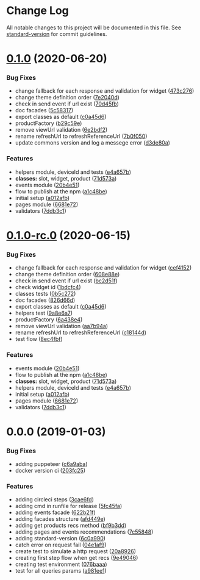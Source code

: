 # Change Log

All notable changes to this project will be documented in this file. See [standard-version](https://github.com/conventional-changelog/standard-version) for commit guidelines.

<a name="0.1.0"></a>
# [0.1.0](https://github.com/chaordic/engage-onsite-sdk-js/compare/v0.0.0...v0.1.0) (2020-06-20)


### Bug Fixes

* change fallback for each response and validation for widget ([473c276](https://github.com/chaordic/engage-onsite-sdk-js/commit/473c276))
* change theme definition order ([7e2040d](https://github.com/chaordic/engage-onsite-sdk-js/commit/7e2040d))
* check in send event if url exist ([70d45fb](https://github.com/chaordic/engage-onsite-sdk-js/commit/70d45fb))
* doc facades ([5c58317](https://github.com/chaordic/engage-onsite-sdk-js/commit/5c58317))
* export classes as default ([c0a45d6](https://github.com/chaordic/engage-onsite-sdk-js/commit/c0a45d6))
* productFactory ([b29c59e](https://github.com/chaordic/engage-onsite-sdk-js/commit/b29c59e))
* remove viewUrl validation ([6e2bdf2](https://github.com/chaordic/engage-onsite-sdk-js/commit/6e2bdf2))
* rename refreshUrl to refreshReferenceUrl ([7b0f050](https://github.com/chaordic/engage-onsite-sdk-js/commit/7b0f050))
* update commons version and log a messege error ([d3de80a](https://github.com/chaordic/engage-onsite-sdk-js/commit/d3de80a))


### Features

* helpers module, deviceId and tests ([e4a657b](https://github.com/chaordic/engage-onsite-sdk-js/commit/e4a657b))
* **classes:** slot, widget, product ([71d573a](https://github.com/chaordic/engage-onsite-sdk-js/commit/71d573a))
* events module ([20b4e51](https://github.com/chaordic/engage-onsite-sdk-js/commit/20b4e51))
* flow to publish at the npm ([a1c48be](https://github.com/chaordic/engage-onsite-sdk-js/commit/a1c48be))
* initial setup ([a012afb](https://github.com/chaordic/engage-onsite-sdk-js/commit/a012afb))
* pages module ([6681e72](https://github.com/chaordic/engage-onsite-sdk-js/commit/6681e72))
* validators ([7ddb3c1](https://github.com/chaordic/engage-onsite-sdk-js/commit/7ddb3c1))



<a name="0.1.0-rc.0"></a>
# [0.1.0-rc.0](https://github.com/chaordic/engage-onsite-sdk-js/compare/v0.0.0...v0.1.0-rc.0) (2020-06-15)


### Bug Fixes

* change fallback for each response and validation for widget ([cef4152](https://github.com/chaordic/engage-onsite-sdk-js/commit/cef4152))
* change theme definition order ([608e88e](https://github.com/chaordic/engage-onsite-sdk-js/commit/608e88e))
* check in send event if url exist ([bc2d51f](https://github.com/chaordic/engage-onsite-sdk-js/commit/bc2d51f))
* check widget id ([1bdcfc4](https://github.com/chaordic/engage-onsite-sdk-js/commit/1bdcfc4))
* classes tests ([0b5c272](https://github.com/chaordic/engage-onsite-sdk-js/commit/0b5c272))
* doc facades ([826d66d](https://github.com/chaordic/engage-onsite-sdk-js/commit/826d66d))
* export classes as default ([c0a45d6](https://github.com/chaordic/engage-onsite-sdk-js/commit/c0a45d6))
* helpers test ([9a8e6a7](https://github.com/chaordic/engage-onsite-sdk-js/commit/9a8e6a7))
* productFactory ([6a438e4](https://github.com/chaordic/engage-onsite-sdk-js/commit/6a438e4))
* remove viewUrl validation ([aa7b94a](https://github.com/chaordic/engage-onsite-sdk-js/commit/aa7b94a))
* rename refreshUrl to refreshReferenceUrl ([c18144d](https://github.com/chaordic/engage-onsite-sdk-js/commit/c18144d))
* test flow ([8ec4fbf](https://github.com/chaordic/engage-onsite-sdk-js/commit/8ec4fbf))


### Features

* events module ([20b4e51](https://github.com/chaordic/engage-onsite-sdk-js/commit/20b4e51))
* flow to publish at the npm ([a1c48be](https://github.com/chaordic/engage-onsite-sdk-js/commit/a1c48be))
* **classes:** slot, widget, product ([71d573a](https://github.com/chaordic/engage-onsite-sdk-js/commit/71d573a))
* helpers module, deviceId and tests ([e4a657b](https://github.com/chaordic/engage-onsite-sdk-js/commit/e4a657b))
* initial setup ([a012afb](https://github.com/chaordic/engage-onsite-sdk-js/commit/a012afb))
* pages module ([6681e72](https://github.com/chaordic/engage-onsite-sdk-js/commit/6681e72))
* validators ([7ddb3c1](https://github.com/chaordic/engage-onsite-sdk-js/commit/7ddb3c1))



<a name="0.0.0"></a>
# 0.0.0 (2019-01-03)


### Bug Fixes

* adding puppeteer ([c6a9aba](https://github.com/chaordic/engage-onsite-sdk-js/commit/c6a9aba))
* docker version ci ([203fc25](https://github.com/chaordic/engage-onsite-sdk-js/commit/203fc25))


### Features

* adding circleci steps ([3cae6fd](https://github.com/chaordic/engage-onsite-sdk-js/commit/3cae6fd))
* adding cmd in runfile for release ([5fc45fa](https://github.com/chaordic/engage-onsite-sdk-js/commit/5fc45fa))
* adding events facade ([622b21f](https://github.com/chaordic/engage-onsite-sdk-js/commit/622b21f))
* adding facades structure ([afd449e](https://github.com/chaordic/engage-onsite-sdk-js/commit/afd449e))
* adding get products recs method ([bf9b3dd](https://github.com/chaordic/engage-onsite-sdk-js/commit/bf9b3dd))
* adding pages and events recommendations ([7c55848](https://github.com/chaordic/engage-onsite-sdk-js/commit/7c55848))
* adding standard-version ([6c0a990](https://github.com/chaordic/engage-onsite-sdk-js/commit/6c0a990))
* catch error on request fail ([04e1af9](https://github.com/chaordic/engage-onsite-sdk-js/commit/04e1af9))
* create test to simulate a http request ([20a8926](https://github.com/chaordic/engage-onsite-sdk-js/commit/20a8926))
* creating first step flow when get recs ([9e49046](https://github.com/chaordic/engage-onsite-sdk-js/commit/9e49046))
* creating test environment ([076baaa](https://github.com/chaordic/engage-onsite-sdk-js/commit/076baaa))
* test for all queries params ([a981ee1](https://github.com/chaordic/engage-onsite-sdk-js/commit/a981ee1))
